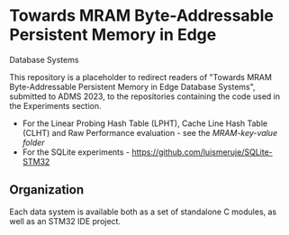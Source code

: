 # Towards MRAM Byte-Addressable Persistent Memory in Edge
Database Systems

This repository is a placeholder to redirect readers of "Towards MRAM Byte-Addressable Persistent Memory in Edge
Database Systems", submitted to ADMS 2023, to the repositories containing the code used in the Experiments section.
-    For the Linear Probing Hash Table (LPHT), Cache Line Hash Table (CLHT) and Raw Performance evaluation - see the *MRAM-key-value folder*
-    For the SQLite experiments - https://github.com/luismeruje/SQLite-STM32



## Organization
Each data system is available both as a set of standalone C modules, as well as an STM32 IDE project.



